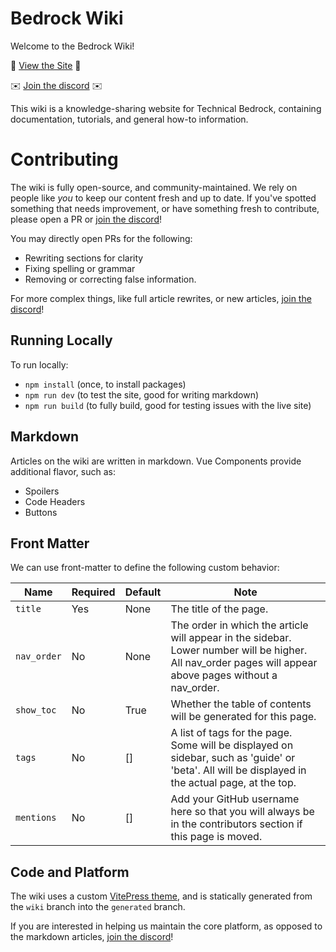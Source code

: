 # Bedrock Wiki

Welcome to the Bedrock Wiki!

🔗 [View the Site](https://wiki.bedrock.dev/) 🔗

✉️ [Join the discord](https://discord.gg/XjV87YN) ✉️

This wiki is a knowledge-sharing website for Technical Bedrock, containing documentation, tutorials, and general how-to information.

# Contributing

The wiki is fully open-source, and community-maintained. We rely on people like _you_ to keep our content fresh and up to date. If you've spotted something that needs improvement, or have something fresh to contribute, please open a PR or [join the discord](https://discord.gg/XjV87YN)!

You may directly open PRs for the following:

-   Rewriting sections for clarity
-   Fixing spelling or grammar
-   Removing or correcting false information.

For more complex things, like full article rewrites, or new articles, [join the discord](https://discord.gg/XjV87YN)!

## Running Locally

To run locally:

-   `npm install` (once, to install packages)
-   `npm run dev` (to test the site, good for writing markdown)
-   `npm run build` (to fully build, good for testing issues with the live site)

## Markdown

Articles on the wiki are written in markdown. Vue Components provide additional flavor, such as:

-   Spoilers
-   Code Headers
-   Buttons

## Front Matter

We can use front-matter to define the following custom behavior:

| Name        | Required | Default | Note                                                                                                                                                     |
| ----------- | -------- | ------- | -------------------------------------------------------------------------------------------------------------------------------------------------------- |
| `title`     | Yes      | None    | The title of the page.                                                                                                                                   |
| `nav_order` | No       | None    | The order in which the article will appear in the sidebar. Lower number will be higher. All nav_order pages will appear above pages without a nav_order. |
| `show_toc`  | No       | True    | Whether the table of contents will be generated for this page.                                                                                           |
| `tags`      | No       | []      | A list of tags for the page. Some will be displayed on sidebar, such as 'guide' or 'beta'. All will be displayed in the actual page, at the top.         |
| `mentions`  | No       | []      | Add your GitHub username here so that you will always be in the contributors section if this page is moved.                                              |

## Code and Platform

The wiki uses a custom [VitePress theme](https://vitepress.vuejs.org/), and is statically generated from the `wiki` branch into the `generated` branch.

If you are interested in helping us maintain the core platform, as opposed to the markdown articles, [join the discord](https://discord.gg/XjV87YN)!
